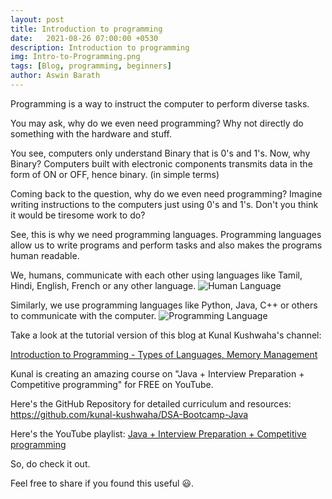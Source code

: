 ```yaml
---
layout: post
title: Introduction to programming
date:   2021-08-26 07:00:00 +0530
description: Introduction to programming
img: Intro-to-Programming.png
tags: [Blog, programming, beginners]
author: Aswin Barath
---
```


Programming is a way to instruct the computer to perform diverse tasks.

You may ask, why do we even need programming?
Why not directly do something with the hardware and stuff.

You see, computers only understand Binary that is 0's and 1's.
Now, why Binary? 
Computers built with electronic components transmits data in the form of ON or OFF, hence binary. (in simple terms)

Coming back to the question, why do we even need programming?
Imagine writing instructions to the computers just using 0's and 1's.
Don't you think it would be tiresome work to do?

See, this is why we need programming languages.
Programming languages allow us to write programs and perform tasks and also makes the programs human readable.


We, humans, communicate with each other using languages like Tamil, Hindi, English, French or any other language.
![Human Language](https://dev-to-uploads.s3.amazonaws.com/uploads/articles/xdqrrnlawlr17u5s08u3.png)

Similarly, we use programming languages like Python, Java, C++ or others to communicate with the computer.
![Programming Language](https://dev-to-uploads.s3.amazonaws.com/uploads/articles/qeeb7i5y7wzrrat77z1s.png)

Take a look at the tutorial version of this blog at Kunal Kushwaha's channel:

[Introduction to Programming - Types of Languages, Memory Management](https://youtu.be/wn49bJOYAZM)

Kunal is creating an amazing course on "Java + Interview Preparation + Competitive programming" for FREE on YouTube.

Here's the GitHub Repository for detailed curriculum and resources: https://github.com/kunal-kushwaha/DSA-Bootcamp-Java

Here's the YouTube playlist: [Java + Interview Preparation + Competitive programming](https://youtube.com/playlist?list=PL9gnSGHSqcnr_DxHsP7AW9ftq0AtAyYqJ)

So, do check it out.

Feel free to share if you found this useful 😃.